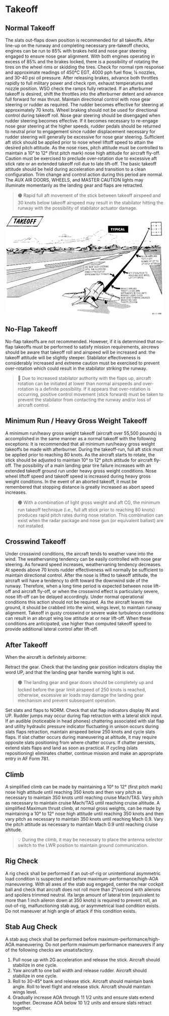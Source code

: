 # Takeoff

## Normal Takeoff

The slats out-flaps down position is recommended for all
takeoffs. After line-up on the runway and completing
necessary pre-takeoff checks, engines can be run to 85%
with brakes held and nose gear steering engaged to ensure
nose gear alignment. With both engines
operating in excess of 85% and the brakes locked, there is
a possibility of rotating the tires on the wheel rims or
skidding the tires. Check for normal rpm response and
approximate readings of 450°C EGT, 4000 pph fuel flow, ¼
nozzles, and 30-40 psi oil pressure. After releasing brakes,
advance both throttles rapidly to full military power and
check rpm, exhaust temperatures and nozzle position.
WSO check the ramps fully retracted. If an afterburner
takeoff is desired, shift the throttles into the afterburner
detent and advance full forward for max thrust. Maintain
directional control with nose gear steering or rudder as
required. The rudder becomes effective for steering at
approximately 70 knots. Wheel braking should not be used
for directional control during takeoff roll. Nose gear
steering should be disengaged when rudder steering
becomes effective. If it becomes necessary to re-engage
nose gear steering at the higher speeds, rudder pedals
should be returned to neutral prior to engagement since
rudder displacement necessary for rudder steering will
generally be excessive for nose gear steering. Sufficient aft
stick should be applied prior to nose wheel liftoff speed to
attain the desired pitch attitude. As the nose rises, pitch
attitude must be controlled to maintain a 10° to 12° (first
pitch mark) nose high attitude for aircraft fly-off. Caution
must be exercised to preclude over-rotation due to
excessive aft stick rate or an extended takeoff roll due to
late lift-off. The basic takeoff attitude should be held
during acceleration and transition to a clean
configuration. Trim change and control action during this
period are normal. The AUX AIR DOORS, WHEELS, and
MASTER CAUTION lights may illuminate momentarily
as the landing gear and flaps are retracted.

> 🟠 Rapid full aft movement of the stick between
> takeoff airspeed and 30 knots below takeoff
> airspeed may result in the stabilator hitting the
> runway with the possibility of stabilator actuator
> damage.

![Takeoff](../../img/takeoff.jpg)

## No-Flap Takeoff

No-flap takeoffs are not recommended. However, if it is
determined that no-flap takeoffs must be performed to
satisfy mission requirements, aircrews should be aware
that takeoff roll and airspeed will be increased and: the
takeoff attitude will be slightly steeper. Stabilator
effectiveness is considerably increased and extreme
caution must be exercised to prevent over-rotation which
could result in the stabilator striking the runway.

> 🔴 Due to increased stabilator authority with the
> flaps up, aircraft rotation can be initiated at
> lower than normal airspeeds and over-rotation is
> a definite possibility. If it appears that
> over-rotation is occurring, positive control
> movement (stick forward) must be taken to
> prevent the stabilator from contacting the
> runway and/or loss of aircraft control.

## Minimum Run / Heavy Gross Weight Takeoff

A minimum run/heavy gross weight takeoff (aircraft over
55,500 pounds) is accomplished in the same manner as a
normal takeoff with the following exceptions: It is
recommended that all minimum run/heavy gross weight
takeoffs be made with afterburner. During the takeoff-run,
full aft stick must be applied prior to reaching 80 knots. As
the aircraft starts to rotate, the stick should be adjusted to
maintain 10° to 12° pitch attitude for aircraft fly-off. The
possibility of a main landing gear tire failure increases
with an extended takeoff ground run under heavy gross
weight conditions. Nose wheel liftoff speed and takeoff
speed is increased during heavy gross weight conditions.
In the event of an aborted takeoff, it must be remembered
that stopping distance is greatly increased as abort speed
increases.

> 🟠 With a combination of light gross weight and aft
> CG, the minimum run takeoff technique (i.e., full
> aft stick prior to reaching 80 knots) produces
> rapid pitch rates during nose rotation. This
> combination can exist when the radar package
> and nose gun (or equivalent ballast) are not
> installed.

## Crosswind Takeoff

Under crosswind conditions, the aircraft tends to weather
vane into the wind. The weathervaning tendency can be
easily controlled with nose gear steering. As forward speed
increases, weathervaning tendency decreases. At speeds
above 70 knots rudder effectiveness will normally be
sufficient to maintain directional control. After the nose is
lifted to takeoff attitude, the aircraft will have a tendency
to drift toward the downwind side of the runway.
Therefore, when a long time period is expected between
nose lift-off and aircraft fly-off, or when the crosswind
effect is particularly severe, nose lift-off can be delayed
accordingly. Under normal operational conditions this
action should not be required. As the aircraft leaves the
ground, it should be crabbed into the wind, wings level, to
maintain runway alignment. Takeoff in gusty crosswind
or severe wake turbulence conditions can result in an
abrupt wing low attitude at or near lift-off. When these
conditions are anticipated, use higher than computed
takeoff speed to provide additional lateral control after
lift-off.

## After Takeoff

When the aircraft is definitely airborne:

Retract the gear. Check that the landing gear position indicators
display the word UP, and that the landing gear
handle warning light is out.

> 🟠 The landing gear and gear doors should be
> completely up and locked before the gear limit
> airspeed of 250 knots is reached, otherwise,
> excessive air loads may damage the landing gear
> mechanism and prevent subsequent operation.

Set slats and flaps to NORM.
Check that slat flap indicators display IN and UP.
Rudder jumps may occur during flap retraction
with a lateral stick input. If an audible
(noticeable in head phones) chattering associated
with slat flap and utility hydraulic pressure
indicator fluctuating in unison occurs during
slats flaps retraction, maintain airspeed below
250 knots and cycle slats flaps. If slat chatter
occurs during maneuvering at altitude, it may
require opposite slats positioning from where
chatter occurs. If chatter persists, extend slats
flaps and land as soon as practical. If cycling (slats
repositioning) eliminates chatter, continue
mission and make an appropriate entry in AF
Form 781.

## Climb

A simplified climb can be made by maintaining a 10° to 12°
(first pitch mark) nose high attitude until reaching 350
knots and then vary pitch as necessary to maintain 350
knots until reaching cruise Mach/TAS. Vary pitch as
necessary to maintain cruise Mach/TAS until reaching
cruise altitude. A simplified Maximum thrust climb, at
normal gross weights, can be made by maintaining a 10°
to 12° nose high attitude until reaching 350 knots and then
vary pitch as necessary to maintain 350 knots until
reaching Mach 0.9. Vary the pitch attitude as necessary to
maintain Mach 0.9 until reaching cruise altitude.

> 💡 During the climb, it may be necessary to place the
> antenna selector switch to the LWR position to
> maintain ground communication.

## Rig Check

A rig check shall be performed if an out-of-rig or
unintentional asymmetric load condition is suspected and
before maximum-performance/high-AOA maneuvering.
With all axes of the stab aug engaged, center the rear
cockpit ball and check that aircraft does not roll more than
2°/second with ailerons and spoilers trimmed neutral. Ifa
large amount of lateral trim (equivalent to more than 1
inch aileron down at 350 knots) is required to prevent roll,
an out-of-rig, malfunctioning stab aug, or asymmetrical
load condition exists. Do not maneuver at high angle of
attack if this condition exists.

## Stab Aug Check

A stab aug check shall be performed before
maximum-performance/high-AOA maneuvering. Do not
perform maximum performance maneuvers if any of the
following checks are unsatisfactory.

1. Pull nose up with 2G acceleration and release the
   stick. Aircraft should stabilize in one cycle.
2. Yaw aircraft to one ball width and release rudder.
   Aircraft should stabilize in one cycle.
3. Roll to 30-45° bank and release stick. Aircraft
   should maintain bank angle. Roll to level flight
   and release stick. Aircraft should maintain wings
   level.
4. Gradually increase AOA through 11 1/2 units and
   ensure slats extend together. Decrease AOA below
   10 1/2 units and ensure slats retract together.
